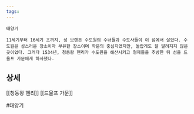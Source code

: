 ```yaml
---
tags:
---
```

```
태양기

11세기부터 16세기 초까지, 성 브랜든 수도원의 수녀들과 수도사들이 이 섬에서 살았다. 수도원은 성스러운 장소이자 부유한 장소이며 학문의 중심지였지만, 놀랍게도 잘 알려지지 않은 곳이었다. 그러다 1534년, 청동왕 헨리가 수도원을 해산시키고 형제들을 추방한 뒤 섬을 드울프 가문에게 하사했다.
```

## 상세 


[[청동왕 헨리]]
[[드울프 가문]]



#태양기 